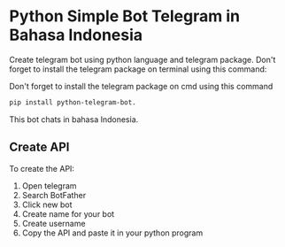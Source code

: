 # Python Simple Bot Telegram in Bahasa Indonesia
Create telegram bot using python language and telegram package. Don't forget to install the telegram package on terminal using this command:

Don't forget to install the telegram package on cmd using this command
```bash
pip install python-telegram-bot. 
```
This bot chats in bahasa Indonesia.

## Create API
To create the API:
1. Open telegram
2. Search BotFather
3. Click new bot
4. Create name for your bot
5. Create username
6. Copy the API and paste it in your python program
